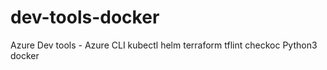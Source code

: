 # dev-tools-docker

Azure Dev tools  - Azure CLI
kubectl
helm
terraform
    tflint
    checkoc 
Python3
docker
